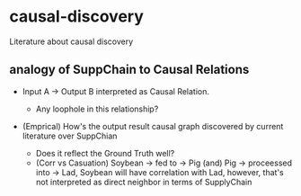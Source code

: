 # causal-discovery
Literature about causal discovery


## analogy of SuppChain to Causal Relations
- Input A -> Output B interpreted as Causal Relation.
   - Any loophole in this relationship?

- (Emprical) How's the output result causal graph discovered by current literature over SuppChian 
   - Does it reflect the Ground Truth well?   
   - (Corr vs Casuation) Soybean -> fed to -> Pig (and) Pig -> proceessed into -> Lad, Soybean will have correlation with Lad, however, that's not interpreted as direct neighbor in terms of SupplyChain
